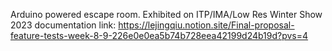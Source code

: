 Arduino powered escape room.
Exhibited on ITP/IMA/Low Res Winter Show 2023
documentation link: https://lejingqiu.notion.site/Final-proposal-feature-tests-week-8-9-226e0e0ea5b74b728eea42199d24b19d?pvs=4
